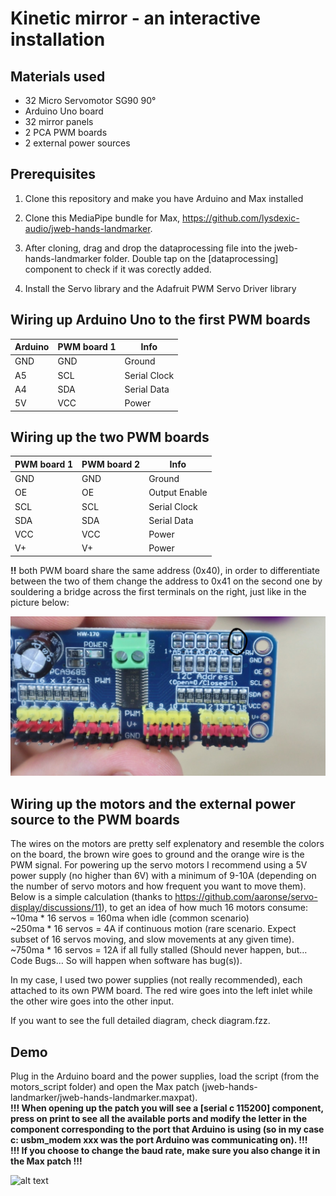 # Kinetic mirror - an interactive installation

## Materials used
<ul>
<li>
    32 Micro Servomotor SG90 90°
</li>
<li>
    Arduino Uno board
</li>
<li>
    32 mirror panels
</li>
<li>
    2 PCA PWM boards
</li>
<li>
    2 external power sources
</li>
</ul>

## Prerequisites
1. Clone this repository and make you have Arduino and Max installed
2. Clone this MediaPipe bundle for Max, https://github.com/lysdexic-audio/jweb-hands-landmarker. 
3. After cloning, drag and drop the dataprocessing file into the jweb-hands-landmarker folder. Double tap on the [dataprocessing] component to check if it was corectly added.

4. Install the Servo library and the Adafruit PWM Servo Driver library

## Wiring up Arduino Uno to the first PWM boards
Arduino | PWM board 1 | Info | 
--- | --- | --- 
GND | GND | Ground 
A5 | SCL | Serial Clock 
A4 | SDA | Serial Data 
5V | VCC | Power

## Wiring up the two PWM boards
PWM board 1 | PWM board 2 | Info | 
--- | --- | --- 
GND | GND | Ground 
OE | OE | Output Enable
SCL | SCL | Serial Clock 
SDA | SDA | Serial Data
VCC | VCC | Power
V+ | V+ | Power

<b>!!</b> both PWM board share the same address (0x40), in order to differentiate between the two of them change the address to 0x41 on the second one by souldering a bridge across the first terminals on the right, just like in the picture below:

![alt text](media/address_change.jpg) 

## Wiring up the motors and the external power source to the PWM boards
The wires on the motors are pretty self explenatory and resemble the colors on the board, the brown wire goes to ground and the orange wire is the PWM signal.
For powering up the servo motors I recommend using a 5V power supply (no higher than 6V) with a minimum of 9-10A (depending on the number of servo motors and how frequent you want to move them). Below is a simple calculation (thanks to https://github.com/aaronse/servo-display/discussions/11), to get an idea of how much 16 motors consume:<br>
~10ma * 16 servos = 160ma when idle (common scenario)<br>
~250ma * 16 servos = 4A if continuous motion (rare scenario. Expect subset of 16 servos moving, and slow movements at any given time).<br>
~750ma * 16 servos = 12A if all fully stalled (Should never happen, but… Code Bugs… So will happen when software has bug(s)).<br>

In my case, I used two power supplies (not really recommended), each attached to its own PWM board. The red wire goes into the left inlet while the other wire goes into the other input.

If you want to see the full detailed diagram, check diagram.fzz.

## Demo
Plug in the Arduino board and the power supplies, load the script (from the motors_script folder) and open the Max patch (jweb-hands-landmarker/jweb-hands-landmarker.maxpat). <br>
<b>!!! When opening up the patch you will see a [serial c 115200] component, press on print to see all the available ports and modify the letter in the component corresponding to the port that Arduino is using (so in my case c: usbm_modem xxx was the port Arduino was communicating on). !!!<br>
!!! If you choose to change the baud rate, make sure you also change it in the Max patch !!!</b>

![alt text](media/trimed_vid-ezgif.com-video-to-gif-converter.gif)

